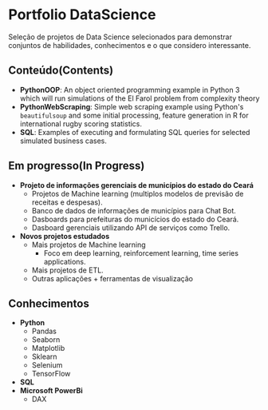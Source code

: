 # Portfolio DataScience
Seleção de projetos de Data Science selecionados para demonstrar conjuntos de habilidades, conhecimentos e o que considero interessante.

## Conteúdo(Contents)
* __PythonOOP__: An object oriented programming example in Python 3 which will run simulations of the El Farol problem from complexity theory
* __PythonWebScraping__: Simple web scraping example using Python's `beautifulsoup` and some initial processing, feature generation in R for international rugby scoring statistics.
* __SQL__: Examples of executing and formulating SQL queries for selected simulated business cases.

## Em progresso(In Progress)
* __Projeto de informações gerenciais de municípios do estado do Ceará__
  * Projetos de Machine learning (multiplos modelos de previsão de receitas e despesas).
  * Banco de dados de informações de municípios para Chat Bot.
  * Dasboards para prefeituras do municícios do estado do Ceará.
  * Dasboard gerenciais utilizando API de serviços como Trello.
* __Novos projetos estudados__
  * Mais projetos de Machine learning
    * Foco em deep learning, reinforcement learning, time series applications.
  * Mais projetos de ETL.
  * Outras aplicações + ferramentas de visualização

## Conhecimentos
 * __Python__
   * Pandas
   * Seaborn
   * Matplotlib
   * Sklearn
   * Selenium
   * TensorFlow
 * __SQL__
 * __Microsoft PowerBi__
   * DAX
